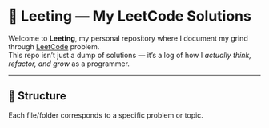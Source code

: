 # 🧠 Leeting — My LeetCode Solutions

Welcome to **Leeting**, my personal repository where I document my grind through [LeetCode](https://leetcode.com/) problem.  
This repo isn’t just a dump of solutions — it’s a log of how I *actually think, refactor, and grow* as a programmer.

---

## 🚀 Structure

Each file/folder corresponds to a specific problem or topic.